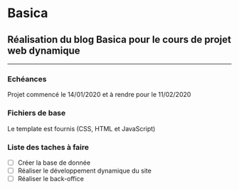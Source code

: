 # Basica
## Réalisation du blog Basica pour le cours de projet web dynamique
___
### Echéances
Projet commencé le 14/01/2020 et à rendre pour le 11/02/2020
### Fichiers de base
Le template est fournis (CSS, HTML et JavaScript)
### Liste des taches à faire
- [ ]  Créer la base de donnée
- [ ]  Réaliser le développement dynamique du site
- [ ]  Réaliser le back-office

